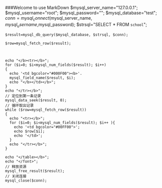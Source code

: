 ###Welcome to use MarkDown
   $mysql_server_name="127.0.0.1";
    $mysql_username="root";
    $mysql_password="";
    $mysql_database="test";
    $conn=mysql_connect($mysql_server_name, $mysql_username,$mysql_password);
    $strsql="SELECT * FROM `school`";
    
    $result=mysql_db_query($mysql_database, $strsql, $conn);
    
    $row=mysql_fetch_row($result);
    
    
	
	echo "</b><tr></b>";
    for ($i=0; $i<mysql_num_fields($result); $i++)
    {
      echo '<td bgcolor="#000F00"><b>'.
      mysql_field_name($result, $i);
      echo "</b></td></b>";
    }
    echo "</tr></b>";
    // 定位到第一条记录
    mysql_data_seek($result, 0);
    // 循环取出记录
    while ($row=mysql_fetch_row($result))
    {
      echo "<tr></b>";
      for ($i=0; $i<mysql_num_fields($result); $i++ ){
        echo '<td bgcolor="#00FF00">';
        echo $row[$i];
        echo '</td>';
      }
      echo "</tr></b>";
    }
   
    echo "</table></b>";
    echo "</font>";
    // 释放资源
    mysql_free_result($result);
    // 关闭连接
    mysql_close($conn);  